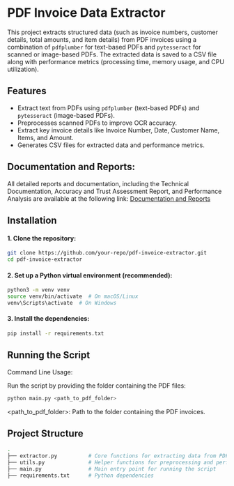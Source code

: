 # PDF Invoice Data Extractor

This project extracts structured data (such as invoice numbers, customer details, total amounts, and item details) from PDF invoices using a combination of `pdfplumber` for text-based PDFs and `pytesseract` for scanned or image-based PDFs. The extracted data is saved to a CSV file along with performance metrics (processing time, memory usage, and CPU utilization).

## Features
- Extract text from PDFs using `pdfplumber` (text-based PDFs) and `pytesseract` (image-based PDFs).
- Preprocesses scanned PDFs to improve OCR accuracy.
- Extract key invoice details like Invoice Number, Date, Customer Name, Items, and Amount.
- Generates CSV files for extracted data and performance metrics.

## Documentation and Reports:
All detailed reports and documentation, including the Technical Documentation, Accuracy and Trust Assessment Report, and Performance Analysis are available at the following link:
[Documentation and Reports](https://drive.google.com/drive/folders/1cu1Gr1HbtxWsipZWwOyacuVhLVuwG3A_?usp=sharing)


## Installation

#### 1. Clone the repository:
```bash
git clone https://github.com/your-repo/pdf-invoice-extractor.git
cd pdf-invoice-extractor
```


#### 2. Set up a Python virtual environment (recommended):

```bash
python3 -m venv venv
source venv/bin/activate  # On macOS/Linux
venv\Scripts\activate  # On Windows
```

#### 3. Install the dependencies:

```bash
pip install -r requirements.txt
```

## Running the Script
Command Line Usage:

Run the script by providing the folder containing the PDF files:
```bash
python main.py <path_to_pdf_folder>
```
<path_to_pdf_folder>: Path to the folder containing the PDF invoices.

## Project Structure
```bash
.
├── extractor.py          # Core functions for extracting data from PDFs
├── utils.py              # Helper functions for preprocessing and performance tracking
├── main.py               # Main entry point for running the script
├── requirements.txt      # Python dependencies
```
